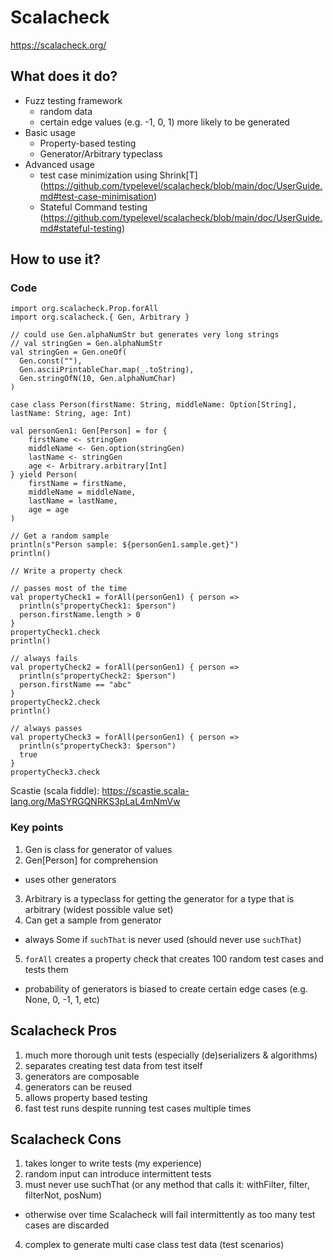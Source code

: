 # Scalacheck

https://scalacheck.org/

## What does it do?

- Fuzz testing framework
	- random data 
	- certain edge values (e.g. -1, 0, 1) more likely to be generated
- Basic usage
	- Property-based testing
	- Generator/Arbitrary typeclass
- Advanced usage
	- test case minimization using Shrink[T] (https://github.com/typelevel/scalacheck/blob/main/doc/UserGuide.md#test-case-minimisation)
	- Stateful Command testing (https://github.com/typelevel/scalacheck/blob/main/doc/UserGuide.md#stateful-testing)

## How to use it?

### Code

```
import org.scalacheck.Prop.forAll
import org.scalacheck.{ Gen, Arbitrary }

// could use Gen.alphaNumStr but generates very long strings
// val stringGen = Gen.alphaNumStr
val stringGen = Gen.oneOf(
  Gen.const(""), 
  Gen.asciiPrintableChar.map(_.toString), 
  Gen.stringOfN(10, Gen.alphaNumChar)
)

case class Person(firstName: String, middleName: Option[String], lastName: String, age: Int)

val personGen1: Gen[Person] = for {
	firstName <- stringGen
	middleName <- Gen.option(stringGen)
	lastName <- stringGen
	age <- Arbitrary.arbitrary[Int]
} yield Person(
	firstName = firstName,
	middleName = middleName,
	lastName = lastName,
	age = age
)

// Get a random sample
println(s"Person sample: ${personGen1.sample.get}")
println()

// Write a property check

// passes most of the time
val propertyCheck1 = forAll(personGen1) { person => 
  println(s"propertyCheck1: $person")
  person.firstName.length > 0 
} 
propertyCheck1.check
println()

// always fails
val propertyCheck2 = forAll(personGen1) { person => 
  println(s"propertyCheck2: $person")
  person.firstName == "abc"
} 
propertyCheck2.check
println()

// always passes
val propertyCheck3 = forAll(personGen1) { person => 
  println(s"propertyCheck3: $person")
  true
} 
propertyCheck3.check
```
Scastie (scala fiddle): https://scastie.scala-lang.org/MaSYRGQNRKS3pLaL4mNmVw

### Key points

1. Gen is class for generator of values
2. Gen[Person] for comprehension
  - uses other generators
3. Arbitrary is a typeclass for getting the generator for a type that is arbitrary (widest possible value set)
4. Can get a sample from generator
  - always Some if `suchThat` is never used (should never use `suchThat`)
5. `forAll` creates a property check that creates 100 random test cases and tests them
  - probability of generators is biased to create certain edge cases (e.g. None, 0, -1, 1, etc)


## Scalacheck Pros

1. much more thorough unit tests (especially (de)serializers & algorithms)
2. separates creating test data from test itself
3. generators are composable
4. generators can be reused
5. allows property based testing
6. fast test runs despite running test cases multiple times


## Scalacheck Cons

1. takes longer to write tests (my experience)
2. random input can introduce intermittent tests
3. must never use suchThat (or any method that calls it: withFilter, filter, filterNot, posNum)
  - otherwise over time Scalacheck will fail intermittently as too many test cases are discarded
4. complex to generate multi case class test data (test scenarios)

